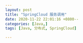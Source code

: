 ```yaml
---
layout: post
title: "SpringCloud 服务调用"
date: 2020-11-22 22:01:16 +0800--
categories: [Java,]
tags: [Java, 分布式, SpringCloud]  

---
```



